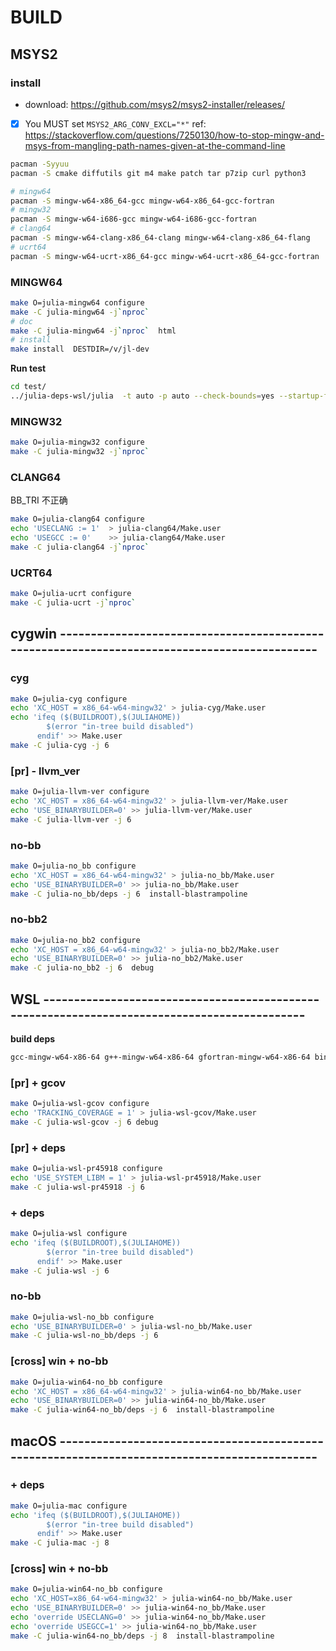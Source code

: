 # BUILD

## MSYS2

### install

- download: https://github.com/msys2/msys2-installer/releases/
- [x] You MUST set `MSYS2_ARG_CONV_EXCL="*"`
ref: https://stackoverflow.com/questions/7250130/how-to-stop-mingw-and-msys-from-mangling-path-names-given-at-the-command-line


```sh
pacman -Syyuu
pacman -S cmake diffutils git m4 make patch tar p7zip curl python3

# mingw64
pacman -S mingw-w64-x86_64-gcc mingw-w64-x86_64-gcc-fortran
# mingw32
pacman -S mingw-w64-i686-gcc mingw-w64-i686-gcc-fortran
# clang64
pacman -S mingw-w64-clang-x86_64-clang mingw-w64-clang-x86_64-flang
# ucrt64
pacman -S mingw-w64-ucrt-x86_64-gcc mingw-w64-ucrt-x86_64-gcc-fortran
```


### MINGW64
```sh
make O=julia-mingw64 configure
make -C julia-mingw64 -j`nproc`
# doc
make -C julia-mingw64 -j`nproc`  html
# install
make install  DESTDIR=/v/jl-dev
```

**Run test**
```sh
cd test/
../julia-deps-wsl/julia  -t auto -p auto --check-bounds=yes --startup-file=no --depwarn=error ./runtests.jl  
```

### MINGW32
```sh
make O=julia-mingw32 configure
make -C julia-mingw32 -j`nproc`
```

### CLANG64
BB_TRI 不正确
```sh
make O=julia-clang64 configure
echo 'USECLANG := 1'  > julia-clang64/Make.user
echo 'USEGCC := 0'    >> julia-clang64/Make.user
make -C julia-clang64 -j`nproc`
```

### UCRT64
```sh
make O=julia-ucrt configure
make -C julia-ucrt -j`nproc`
```




## cygwin ---------------------------------------------------------------------------------------------

### cyg
```sh
make O=julia-cyg configure
echo 'XC_HOST = x86_64-w64-mingw32' > julia-cyg/Make.user
echo 'ifeq ($(BUILDROOT),$(JULIAHOME))
        $(error "in-tree build disabled")
      endif' >> Make.user
make -C julia-cyg -j 6
```


### [pr] - llvm_ver
```sh
make O=julia-llvm-ver configure
echo 'XC_HOST = x86_64-w64-mingw32' > julia-llvm-ver/Make.user
echo 'USE_BINARYBUILDER=0' >> julia-llvm-ver/Make.user
make -C julia-llvm-ver -j 6
```

### no-bb
```sh
make O=julia-no_bb configure
echo 'XC_HOST = x86_64-w64-mingw32' > julia-no_bb/Make.user
echo 'USE_BINARYBUILDER=0' >> julia-no_bb/Make.user
make -C julia-no_bb/deps -j 6  install-blastrampoline
```

### no-bb2
```sh
make O=julia-no_bb2 configure
echo 'XC_HOST = x86_64-w64-mingw32' > julia-no_bb2/Make.user
echo 'USE_BINARYBUILDER=0' >> julia-no_bb2/Make.user
make -C julia-no_bb2 -j 6  debug
```


## WSL ---------------------------------------------------------------------------------------------

**build deps**
```sh
gcc-mingw-w64-x86-64 g++-mingw-w64-x86-64 gfortran-mingw-w64-x86-64 binutils-mingw-w64-x86-64
```

### [pr] + gcov
```sh
make O=julia-wsl-gcov configure
echo 'TRACKING_COVERAGE = 1' > julia-wsl-gcov/Make.user
make -C julia-wsl-gcov -j 6 debug
```



### [pr] + deps
```sh
make O=julia-wsl-pr45918 configure
echo 'USE_SYSTEM_LIBM = 1' > julia-wsl-pr45918/Make.user
make -C julia-wsl-pr45918 -j 6
```

### + deps
```sh
make O=julia-wsl configure
echo 'ifeq ($(BUILDROOT),$(JULIAHOME))
        $(error "in-tree build disabled")
      endif' >> Make.user
make -C julia-wsl -j 6
```

### no-bb
```sh
make O=julia-wsl-no_bb configure
echo 'USE_BINARYBUILDER=0' > julia-wsl-no_bb/Make.user
make -C julia-wsl-no_bb/deps -j 6
```

### [cross] win + no-bb
```sh
make O=julia-win64-no_bb configure
echo 'XC_HOST = x86_64-w64-mingw32' > julia-win64-no_bb/Make.user
echo 'USE_BINARYBUILDER=0' >> julia-win64-no_bb/Make.user
make -C julia-win64-no_bb/deps -j 6  install-blastrampoline 
```


## macOS ---------------------------------------------------------------------------------------------

### + deps
```sh
make O=julia-mac configure
echo 'ifeq ($(BUILDROOT),$(JULIAHOME))
        $(error "in-tree build disabled")
      endif' >> Make.user
make -C julia-mac -j 8
```

### [cross] win + no-bb
```sh
make O=julia-win64-no_bb configure
echo 'XC_HOST=x86_64-w64-mingw32' > julia-win64-no_bb/Make.user
echo 'USE_BINARYBUILDER=0' >> julia-win64-no_bb/Make.user
echo 'override USECLANG=0' >> julia-win64-no_bb/Make.user
echo 'override USEGCC=1' >> julia-win64-no_bb/Make.user
make -C julia-win64-no_bb/deps -j 8  install-blastrampoline 
```
